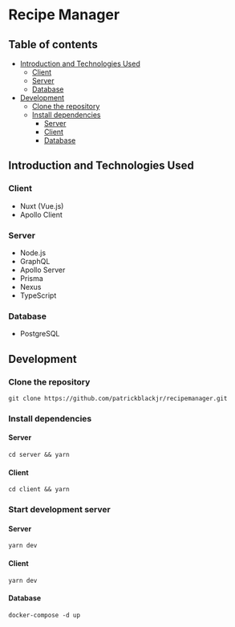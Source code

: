 # Recipe Manager

## Table of contents

- [Introduction and Technologies Used](#introduction-and-technologies-used)
  - [Client](#client)
  - [Server](#server)
  - [Database](#database)
- [Development](#development)
  - [Clone the repository](#clone-the-repository)
  - [Install dependencies](#install-dependencies)
    - [Server](#server)
    - [Client](#client)
    - [Database](#database)


## Introduction and Technologies Used

### Client

- Nuxt (Vue.js)
- Apollo Client

### Server

- Node.js
- GraphQL
- Apollo Server
- Prisma
- Nexus
- TypeScript

### Database

- PostgreSQL

## Development

### Clone the repository

`git clone https://github.com/patrickblackjr/recipemanager.git`

### Install dependencies
#### Server
`cd server && yarn`

#### Client
`cd client && yarn`

### Start development server
#### Server
`yarn dev`

#### Client
`yarn dev`

#### Database
`docker-compose -d up`
